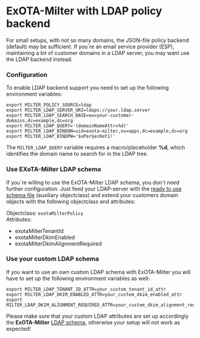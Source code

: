 # ExOTA-Milter with LDAP policy backend
For small setups, with not so many domains, the JSON-file policy backend (default) may be sufficient. If you´re an email service provider (ESP), maintaining a lot of customer domains in a LDAP server, you may want use the LDAP backend instead.

### Configuration
To enable LDAP backend support you need to set up the following environment variables:
```
export MILTER_POLICY_SOURCE=ldap
export MILTER_LDAP_SERVER_URI=ldaps://your.ldap.server
export MILTER_LDAP_SEARCH_BASE=ou=your-customer-domains,dc=example,dc=org
export MILTER_LDAP_QUERY='(domainNameAttr=%d)'
export MILTER_LDAP_BINDDN=uid=exota-milter,ou=apps,dc=example,dc=org
export MILTER_LDAP_BINDPW='$uPer§ecRet1!'
```
The `MILTER_LDAP_QUERY` variable requires a macro/placeholder **%d**, which identifies the domain name to search for in the LDAP tree.

### Use EXoTA-Milter LDAP schema
If you´re willing to use the ExOTA-Milter LDAP schema, you don´t need further configuration. Just feed your LDAP-server with the [ready to use schema file](exota-milter.schema) (auxiliary objectclass) and extend your customers domain objects with the following objectclass and attributes:

Objectclass: `exotaMilterPolicy`  
Attributes:
* exotaMilterTenantId
* exotaMilterDkimEnabled
* exotaMilterDkimAlignmentRequired

### Use your custom LDAP schema
If you want to use an own custom LDAP schema with ExOTA-Milter you will have to set up the following environment variables as well:
```
export MILTER_LDAP_TENANT_ID_ATTR=your_custom_tenant_id_attr
export MILTER_LDAP_DKIM_ENABLED_ATTR=your_custom_dkim_enabled_attr
export MILTER_LDAP_DKIM_ALIGNMENT_REQUIRED_ATTR=your_custom_dkim_alignment_required_attr
```
Please make sure that your custom LDAP attributes are set up accordingly the **ExOTA-Milter** [LDAP schema](exota-milter.schema), otherwise your setup will not work as expected!